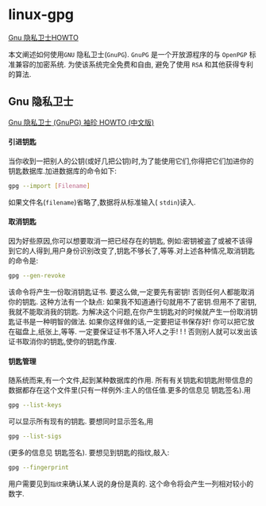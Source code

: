 # linux-gpg

[Gnu 隐私卫士HOWTO](https://www.gnupg.org/howtos/zh/)

本文阐述如何使用`GNU` 隐私卫士(`GnuPG`).
`GnuPG` 是一个开放源程序的与 `OpenPGP` 标准兼容的加密系统. 为使该系统完全免费和自由, 避免了使用 `RSA` 和其他获得专利的算法.

## Gnu 隐私卫士

[Gnu 隐私卫士 (GnuPG) 袖珍 HOWTO (中文版)](https://www.gnupg.org/howtos/zh/index.html)

#### 引进钥匙

当你收到一把别人的公钥(或好几把公钥)时,为了能使用它们,你得把它们加进你的钥匙数据库.加进数据库的命令如下:

```bash
gpg --import [Filename]
```

如果文件名(`filename`)省略了,数据将从标准输入( `stdin`)读入.

#### 取消钥匙

因为好些原因,你可以想要取消一把已经存在的钥匙,
例如:密钥被盗了或被不该得到它的人得到,用户身份识别改变了,钥匙不够长了,等等.对上述各种情况,取消钥匙的命令是:

```bash
gpg --gen-revoke
```

该命令将产生一份取消钥匙证书.
要这么做,一定要先有密钥!  否则任何人都能取消你的钥匙.
这种方法有一个缺点: 如果我不知道通行句就用不了密钥.但用不了密钥,我就不能取消我的钥匙.
为解决这个问题,在你产生钥匙对的时候就产生一份取消钥匙证书是一种明智的做法.
如果你这样做的话,一定要把证书保存好!  你可以把它放在磁盘上,纸张上,等等.
一定要保证证书不落入坏人之手! ! !  否则别人就可以发出该证书取消你的钥匙,使你的钥匙作废.

#### 钥匙管理

随系统而来,有一个文件,起到某种数据库的作用.
所有有关钥匙和钥匙附带信息的数据都存在这个文件里(只有一样例外:主人的信任值.更多的信息见 钥匙签名).用

```bash
gpg --list-keys
```

可以显示所有现有的钥匙. 要想同时显示签名,用

```bash
gpg --list-sigs
```

(更多的信息见 钥匙签名). 要想见到钥匙的指纹,敲入:

```bash
gpg --fingerprint
```

用户需要见到`指纹`来确认某人说的身份是真的. 这个命令将会产生一列相对较小的数字.
